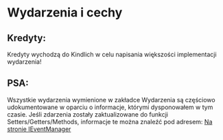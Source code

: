 # Wydarzenia i cechy

## Kredyty:

Kredyty wychodzą do Kindlich w celu napisania większości implementacji wydarzenia!

## PSA:

Wszystkie wydarzenia wymienione w zakładce Wydarzenia są częściowo udokumentowane w oparciu o informacje, którymi dysponowałem w tym czasie. Jeśli zdarzenia zostały zaktualizowane do funkcji Setters/Getters/Methods, informacje te można znaleźć pod adresem: [Na stronie IEventManager](/Vanilla/Events/IEventManager/)